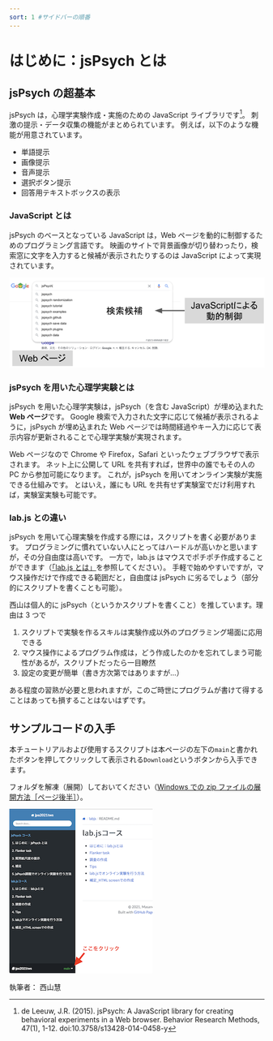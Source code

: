 ```yaml
---
sort: 1 #サイドバーの順番
---
```


# はじめに：jsPsych とは

## jsPsych の超基本

jsPsych は，心理学実験作成・実施のための JavaScript ライブラリです[^1]。
刺激の提示・データ収集の機能がまとめられています。
例えば，以下のような機能が用意されています。

- 単語提示
- 画像提示
- 音声提示
- 選択ボタン提示
- 回答用テキストボックスの表示

[^1]: de Leeuw, J.R. (2015). jsPsych: A JavaScript library for creating behavioral experiments in a Web browser. Behavior Research Methods, 47(1), 1-12. doi:10.3758/s13428-014-0458-y

### JavaScript とは

jsPsych のベースとなっている JavaScript は，Web ページを動的に制御するためのプログラミング言語です。
映画のサイトで背景画像が切り替わったり，検索窓に文字を入力すると候補が表示されたりするのは JavaScript によって実現されています。

![JavaScriptのイメージ](fig/js-concept.png)

### jsPsych を用いた心理学実験とは

jsPsych を用いた心理学実験は，jsPsych（を含む JavaScript）が埋め込まれた**Web ページ**です。
Google 検索で入力された文字に応じて候補が表示されるように，jsPsych が埋め込まれた Web ページでは時間経過やキー入力に応じて表示内容が更新されることで心理学実験が実現されます。

Web ページなので Chrome や Firefox，Safari といったウェブブラウザで表示されます。
ネット上に公開して URL を共有すれば，世界中の誰でもその人の PC から参加可能になります。
これが，jsPsych を用いてオンライン実験が実施できる仕組みです。
とはいえ，誰にも URL を共有せず実験室でだけ利用すれば，実験室実験も可能です。

### lab.js との違い

jsPsych を用いて心理実験を作成する際には，スクリプトを書く必要があります。
プログラミングに慣れていない人にとってはハードルが高いかと思いますが，その分自由度は高いです。
一方で，lab.js はマウスでポチポチ作成することができます（[「lab.js とは」](../labjs/1_about.md)を参照してください）。
手軽で始めやすいですが，マウス操作だけで作成できる範囲だと，自由度は jsPsych に劣るでしょう（部分的にスクリプトを書くことも可能）。

西山は個人的に jsPsych（というかスクリプトを書くこと）を推しています。理由は 3 つで

1. スクリプトで実験を作るスキルは実験作成以外のプログラミング場面に応用できる
2. マウス操作によるプログラム作成は，どう作成したのかを忘れてしまう可能性があるが，スクリプトだったら一目瞭然
3. 設定の変更が簡単（書き方次第ではありますが...）

ある程度の習熟が必要と思われますが，このご時世にプログラムが書けて得することはあっても損することはないはずです。

## サンプルコードの入手

本チュートリアルおよび使用するスクリプトは本ページの左下の`main`と書かれたボタンを押してクリックして表示される`Download`というボタンから入手できます。

フォルダを解凍（展開）しておいてください（[Windows での zip ファイルの展開方法［ページ後半］](https://www.pc-koubou.jp/magazine/39336)）。

![サンプルコードのダウンロード方法](../download-repository.png)


執筆者： 西山慧